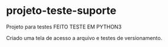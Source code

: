 # projeto-teste-suporte
Projeto para testes
FEITO TESTE EM PYTHON3 

Criado uma tela de acesso a arquivo e testes de versionamento.
